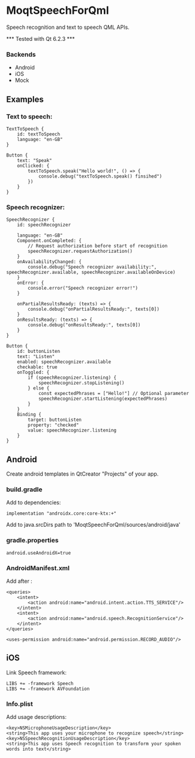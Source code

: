# MoqtSpeechForQml
Speech recognition and text to speech QML APIs.

*** Tested with Qt 6.2.3 ***

### Backends
- Android
- iOS
- Mock


## Examples

### Text to speech:
```
TextToSpeech {
    id: textToSpeech
    language: "en-GB"
}

Button {
    text: "Speak"
    onClicked: {
        textToSpeech.speak("Hello world!", () => {
            console.debug("textToSpeech.speak() finsihed")
        })
    }
}
```

### Speech recognizer:
```
SpeechRecognizer {
    id: speechRecognizer

    language: "en-GB"
    Component.onCompleted: {
        // Request authorization before start of recognition
        speechRecognizer.requestAuthorization()
    }
    onAvailabilityChanged: {
        console.debug("Speech recognizer availability:", speechRecognizer.available, speechRecognizer.availableOnDevice)
    }
    onError: {
        console.error("Speech recognizer error!")
    }

    onPartialResultsReady: (texts) => {
        console.debug("onPartialResultsReady:", texts[0])
    }
    onResultsReady: (texts) => {
        console.debug("onResultsReady:", texts[0])
    }
}

Button {
    id: buttonListen
    text: "Listen"
    enabled: speechRecognizer.available
    checkable: true
    onToggled: {
        if (speechRecognizer.listening) {
            speechRecognizer.stopListening()
        } else {
            const expectedPhrases = ["Hello!"] // Optional parameter
            speechRecognizer.startListening(expectedPhrases)
        }
    }
    Binding {
        target: buttonListen
        property: "checked"
        value: speechRecognizer.listening
    }
}
```



## Android
Create android templates in QtCreator "Projects" of your app.

### build.gradle
Add to dependencies:
```
implementation "androidx.core:core-ktx:+"
```

Add to java.srcDirs path to 'MoqtSpeechForQml/sources/android/java'


### gradle.properties
```
android.useAndroidX=true
```

### AndroidManifest.xml
Add after </application>:
```
<queries>
    <intent>
        <action android:name="android.intent.action.TTS_SERVICE"/>
    </intent>
    <intent>
        <action android:name="android.speech.RecognitionService"/>
    </intent>
</queries>

<uses-permission android:name="android.permission.RECORD_AUDIO"/>
```

## iOS
Link Speech framework:
```
LIBS += -framework Speech
LIBS += -framework AVFoundation
```

### Info.plist
Add usage descriptions:
```
<key>NSMicrophoneUsageDescription</key>
<string>This app uses your microphone to recognize speech</string>
<key>NSSpeechRecognitionUsageDescription</key>
<string>This app uses Speech recognition to transform your spoken words into text</string>
```

